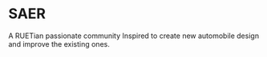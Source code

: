 # SAER
A RUETian passionate community Inspired to create new automobile design and improve the existing ones.

